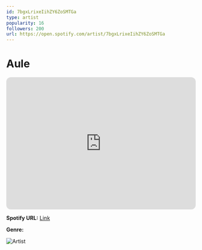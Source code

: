 ```yaml
---
id: 7bgxLrixeIihZY6ZoSMTGa
type: artist
popularity: 16
followers: 200
url: https://open.spotify.com/artist/7bgxLrixeIihZY6ZoSMTGa
---
```

# Aule

<iframe style="border-radius:12px" src="https://open.spotify.com/embed/artist/7bgxLrixeIihZY6ZoSMTGa" width="100%" height="352" frameBorder="0" allowfullscreen="" allow="autoplay; clipboard-write; encrypted-media; fullscreen; picture-in-picture" loading="lazy"></iframe>

**Spotify URL:** [Link](https://open.spotify.com/artist/7bgxLrixeIihZY6ZoSMTGa)

**Genre:** 

![Artist](https://i.scdn.co/image/ab6761610000e5ebf0d204d9e4e5aa92b29cbe31)
